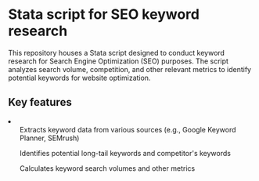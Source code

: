 <h1> Stata script for SEO keyword research </h1>
This repository houses a Stata script designed to conduct keyword research for Search Engine Optimization (SEO) purposes. The script analyzes search volume, competition, and other relevant metrics to identify potential keywords for website optimization.
<h2> Key features </h2>
<li> 
<ul>Extracts keyword data from various sources (e.g., Google Keyword Planner, SEMrush) </ul>
<ul>Identifies potential long-tail keywords and competitor's keywords</ul>
<ul>Calculates keyword search volumes and other metrics</ul>
</li> 
